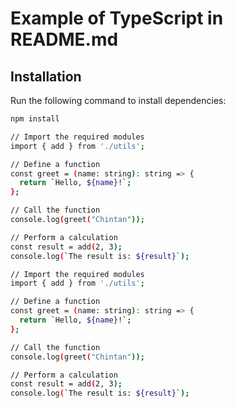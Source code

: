 # Example of TypeScript in README.md

## Installation

Run the following command to install dependencies:

```bash
npm install

// Import the required modules
import { add } from './utils';

// Define a function
const greet = (name: string): string => {
  return `Hello, ${name}!`;
};

// Call the function
console.log(greet("Chintan"));

// Perform a calculation
const result = add(2, 3);
console.log(`The result is: ${result}`);

// Import the required modules
import { add } from './utils';

// Define a function
const greet = (name: string): string => {
  return `Hello, ${name}!`;
};

// Call the function
console.log(greet("Chintan"));

// Perform a calculation
const result = add(2, 3);
console.log(`The result is: ${result}`);

